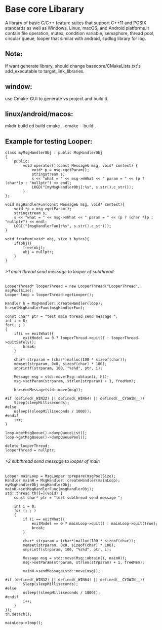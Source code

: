 # Base core Libarary
A library of basic C/C++ feature suites that support C++11 and POSIX standards as well as Windows, Linux, macOS, and Android platforms.It contain file operation, mutex, condition variable, semaphore, thread pool, circular queue, looper that similar with android, spdlog library for log.

## Note:
If want generate library, should change basecore/CMakeLists.txt's add_executable to target_link_libraries.

## window: 
use Cmake-GUI to generate vs project and build it.

## linux/android/macos:
mkdir build
cd build
cmake ..
cmake --build .

## Example for testing Looper:

```
class myMsgHandlerObj : public MsgHandlerObj
{
	public:
        void operator()(const Message& msg, void* context) { 
			void* p = msg->getParam();
			stringstream s;
			s << "what = " << msg->mWhat << " param = " << (p ? (char*)p : "nullptr") << endl;
			LOGD("[myMsgHandlerObj]:%s", s.str().c_str());
		}
};

void msgHandlerFun(const Message& msg, void* context){
	void *p = msg->getParam();
	stringstream s;
	s << "what = " << msg->mWhat << " param = " << (p ? (char *)p : "nullptr") << endl;
	LOGI("[msgHandlerFun]:%s", s.str().c_str());
}

void freeMem(void* obj, size_t bytes){
	if(obj){
		free(obj);
		obj = nullptr;
	}
}

```
###### >1 main thread send message to looper of subthread:
```
LooperThread* looperThread = new LooperThread("LooperThread", msgPoolSize);
Looper loop = looperThread->getLooper();	

Handler h = MsgHandler::createHandler(loop);
h->setMsgHandlerFunc(msgHandlerFun);

const char* ptr = "test main thread send message ";
int i = 0;
for(; ; )
{
	if(i == exitWhat){
		exitModel == 0 ? looperThread->quit() : looperThread->quitSafely();
		break;
	}

	char* strparam = (char*)malloc(100 * sizeof(char));
	memset(strparam, 0x0, sizeof(char) * 100);
	snprintf(strparam, 100, "%s%d", ptr, i);

	Message msg = std::move(Msg::obtain(i, h));
	msg->setParam(strparam, strlen(strparam) + 1, freeMem);

	h->sendMessage(std::move(msg));

#if (defined(_WIN32) || defined(_WIN64) || defined(__CYGWIN__))
	Sleep(sleepMilliseconds);
#else
	usleep((sleepMilliseconds / 1000));
#endif
	i++;
}

loop->getMsgQueue()->dumpQueueList();
loop->getMsgQueue()->dumpQueuePool();

delete looperThread;
looperThread = nullptr;
```
###### >2 subthread send message to looper of main
```
Looper mainLoop = MsgLooper::prepare(msgPoolSize);
Handler mainH = MsgHandler::createHandler(mainLoop);
myMsgHandlerObj msgHandlerObj;
mainH->setMsgHandlerFunc(msgHandlerObj);
std::thread th([=](void) {
    const char* ptr = "test subthread send message ";
    
    int i = 0;
    for (; ; )
    {
        if (i == exitWhat){
            exitModel == 0 ? mainLoop->quit() : mainLoop->quit(true);
            break;
        }
    
        char* strparam = (char*)malloc(100 * sizeof(char));
        memset(strparam, 0x0, sizeof(char) * 100);
        snprintf(strparam, 100, "%s%d", ptr, i);
    
        Message msg = std::move(Msg::obtain(i, mainH));
        msg->setParam(strparam, strlen(strparam) + 1, freeMem);
    
        mainH->sendMessage(std::move(msg));
    
#if (defined(_WIN32) || defined(_WIN64) || defined(__CYGWIN__))
		Sleep(sleepMilliseconds);
#else
		usleep((sleepMilliseconds / 1000));
#endif
		i++;
	}
});
th.detach();
	
mainLoop->loop();
```